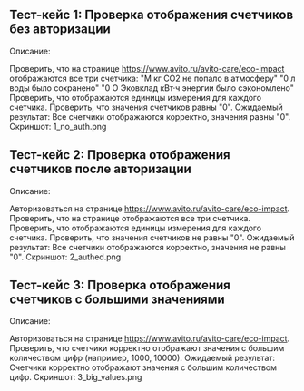 ## Тест-кейс 1: Проверка отображения счетчиков без авторизации
Описание:

Проверить, что на странице https://www.avito.ru/avito-care/eco-impact отображаются все три счетчика:
"M кг СО2 не попало в атмосферу"
"0 л воды было сохранено"
"0 О Эковклад кВт·ч энергии было сэкономлено"
Проверить, что отображаются единицы измерения для каждого счетчика.
Проверить, что значения счетчиков равны "0".
Ожидаемый результат: Все счетчики отображаются корректно, значения равны "0".
Скриншот: 1_no_auth.png

## Тест-кейс 2: Проверка отображения счетчиков после авторизации
Описание:

Авторизоваться на странице https://www.avito.ru/avito-care/eco-impact.
Проверить, что на странице отображаются все три счетчика.
Проверить, что отображаются единицы измерения для каждого счетчика.
Проверить, что значения счетчиков не равны "0".
Ожидаемый результат: Все счетчики отображаются корректно, значения не равны "0".
Скриншот: 2_authed.png

## Тест-кейс 3: Проверка отображения счетчиков с большими значениями
Описание:

Авторизоваться на странице https://www.avito.ru/avito-care/eco-impact.
Проверить, что счетчики корректно отображают значения с большим количеством цифр (например, 1000, 10000).
Ожидаемый результат: Счетчики корректно отображают значения с большим количеством цифр.
Скриншот: 3_big_values.png

